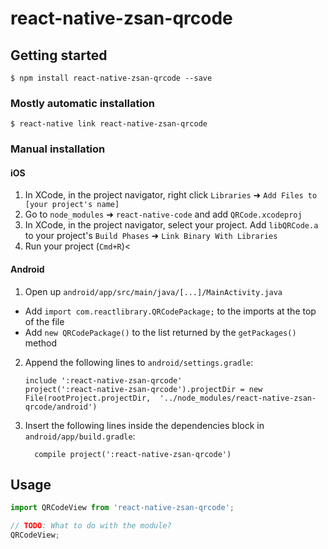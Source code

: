 
# react-native-zsan-qrcode

## Getting started

`$ npm install react-native-zsan-qrcode --save`

### Mostly automatic installation

`$ react-native link react-native-zsan-qrcode`

### Manual installation


#### iOS

1. In XCode, in the project navigator, right click `Libraries` ➜ `Add Files to [your project's name]`
2. Go to `node_modules` ➜ `react-native-code` and add `QRCode.xcodeproj`
3. In XCode, in the project navigator, select your project. Add `libQRCode.a` to your project's `Build Phases` ➜ `Link Binary With Libraries`
4. Run your project (`Cmd+R`)<

#### Android

1. Open up `android/app/src/main/java/[...]/MainActivity.java`
  - Add `import com.reactlibrary.QRCodePackage;` to the imports at the top of the file
  - Add `new QRCodePackage()` to the list returned by the `getPackages()` method
2. Append the following lines to `android/settings.gradle`:
  	```
  	include ':react-native-zsan-qrcode'
  	project(':react-native-zsan-qrcode').projectDir = new File(rootProject.projectDir, 	'../node_modules/react-native-zsan-qrcode/android')
  	```
3. Insert the following lines inside the dependencies block in `android/app/build.gradle`:
  	```
      compile project(':react-native-zsan-qrcode')
  	```


## Usage
```javascript
import QRCodeView from 'react-native-zsan-qrcode';

// TODO: What to do with the module?
QRCodeView;
```
  
